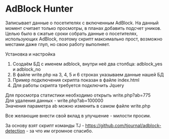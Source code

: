 # AdBlock Hunter
Записывает данные о посетителях с включенным AdBlock. На данный момент считает только просмотры, в планах добавить подсчет уников. Целью было в сжатые сроки собрать данные о посетителях, использующих AdBlock, поэтому скрипт максимально прост, возможно местами даже глуп, но свою работу выполняет.

Установка и настройка<BR>
1) Создаём БД с именем adblock, внутри неё два столбца: adblock_yes и adblock_no<BR>
2) В файле write.php на 3, 4, 5 и 6 строках указываем данные нашей БД<BR>
3) Пример подключения скрипта показан в файле index.html<BR>
4) Для работы скрипта требуется подключить Jquery<BR>

Для просмотра статистики необходимо открыть write.php?ab=775<BR>
Для удаления данных - write.php?ab=100000<BR>
Значения параметра ab можно изменить в самом файле write.php<BR>

Все желающие внести свой вклад в улучшение - милости просим.<BR>

За основу взят скрипт команды TJ - https://github.com/tjournal/adblock-detection - за что им огромное спасибо.
